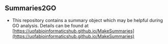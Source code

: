 ## Summaries2GO

- This repository contains a summary object which may be helpful during GO analysis. Details can be found at [https://uofabioinformaticshub.github.io/MakeSummaries](https://uofabioinformaticshub.github.io/MakeSummaries)
